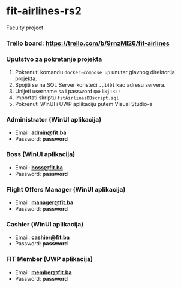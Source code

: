 # fit-airlines-rs2
Faculty project

### Trello board: https://trello.com/b/9rnzMl26/fit-airlines

### Uputstvo za pokretanje projekta

1. Pokrenuti komandu `docker-compose up` unutar glavnog direktorija projekta.
2. Spojiti se na SQL Server koristeći `.,1401` kao adresu servera.
3. Unijeti username `sa` i password `QWElkj132!`
4. Importati skriptu `fitAirlinesDBscript.sql`
5. Pokrenuti WinUI i UWP aplikaciju putem Visual Studio-a

### Administrator (WinUI aplikacija)
* Email: **admin@fit.ba**
* Password: **password**

### Boss (WinUI aplikacija)
* Email: **boss@fit.ba**
* Password: **password**

### Flight Offers Manager (WinUI aplikacija)
* Email: **manager@fit.ba**
* Password: **password**

### Cashier (WinUI aplikacija)
* Email: **cashier@fit.ba**
* Password: **password**

### FIT Member (UWP aplikacija)
* Email: **member@fit.ba**
* Password: **password**
